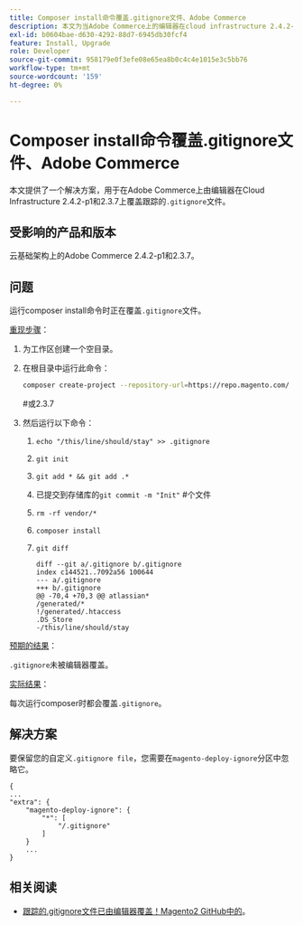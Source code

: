 ```yaml
---
title: Composer install命令覆盖.gitignore文件、Adobe Commerce
description: 本文为当Adobe Commerce上的编辑器在cloud infrastructure 2.4.2-p1和2.3.7上覆盖跟踪的“.gitignore”文件提供了一个解决方案。
exl-id: b0604bae-d630-4292-88d7-6945db30fcf4
feature: Install, Upgrade
role: Developer
source-git-commit: 958179e0f3efe08e65ea8b0c4c4e1015e3c5bb76
workflow-type: tm+mt
source-wordcount: '159'
ht-degree: 0%

---
```


# Composer install命令覆盖.gitignore文件、Adobe Commerce

本文提供了一个解决方案，用于在Adobe Commerce上由编辑器在Cloud Infrastructure 2.4.2-p1和2.3.7上覆盖跟踪的`.gitignore`文件。

## 受影响的产品和版本

云基础架构上的Adobe Commerce 2.4.2-p1和2.3.7。

## 问题

运行composer install命令时正在覆盖`.gitignore`文件。

<u>重现步骤</u>：


1. 为工作区创建一个空目录。
1. 在根目录中运行此命令：

   ```bash
   composer create-project --repository-url=https://repo.magento.com/ magento/project-community-edition:2.4.2-p1.
   ```

   \#或2.3.7

1. 然后运行以下命令：
   1. `echo "/this/line/should/stay" >> .gitignore`
   1. `git init`
   1. `git add * && git add .*`
   1. 已提交到存储库的`git commit -m "Init"` #个文件
   1. `rm -rf vendor/*`
   1. `composer install`
   1. `git diff`

      ```git
      diff --git a/.gitignore b/.gitignore
      index c144521..7092a56 100644
      --- a/.gitignore
      +++ b/.gitignore
      @@ -70,4 +70,3 @@ atlassian*
      /generated/*
      !/generated/.htaccess
      .DS_Store
      -/this/line/should/stay
      ```

<u>预期的结果</u>：

`.gitignore`未被编辑器覆盖。

<u>实际结果</u>：

每次运行composer时都会覆盖`.gitignore`。

## 解决方案

要保留您的自定义`.gitignore file`，您需要在`magento-deploy-ignore`分区中忽略它。

```git
{
...
"extra": {
    "magento-deploy-ignore": {
        "*": [
            "/.gitignore"
        ]
    }
    ...
}
```


## 相关阅读

* [跟踪的.gitignore文件已由编辑器覆盖！Magento2 GitHub中的](https://github.com/magento/magento2/issues/32888)。
